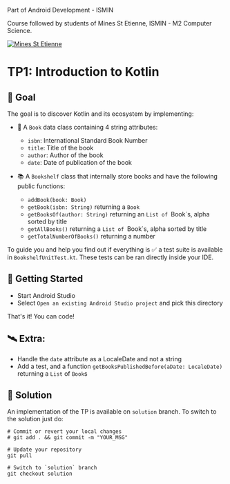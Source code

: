 Part of Android Development - ISMIN

Course followed by students of Mines St Etienne, ISMIN - M2 Computer Science.

[![Mines St Etienne](./logo.png)](https://www.mines-stetienne.fr/)

# TP1: Introduction to Kotlin

## 📝 Goal

The goal is to discover Kotlin and its ecosystem by implementing:

- 📙 A `Book` data class containing 4 string attributes:
  - `isbn`: International Standard Book Number
  - `title`: Title of the book
  - `author`: Author of the book
  - `date`: Date of publication of the book

- 📚 A `Bookshelf` class that internally store books and have the following public functions:
  - `addBook(book: Book)`
  - `getBook(isbn: String)` returning a `Book`
  - `getBooksOf(author: String)` returning an `List of `Book`s, alpha sorted by title
  - `getAllBooks()` returning a `List of `Book`s, alpha sorted by title
  - `getTotalNumberOfBooks()` returning a number

To guide you and help you find out if everything is ✅ a test suite is available in `BookshelfUnitTest.kt`.
These tests can be ran directly inside your IDE.

## 🚀 Getting Started

 - Start Android Studio
 - Select `Open an existing Android Studio project` and pick this directory

That's it! You can code!

## 🛰 Extra:

- Handle the `date` attribute as a LocaleDate and not a string
- Add a test, and a function `getBooksPublishedBefore(aDate: LocaleDate)` returning a `List` of `Book`s

## 🔑 Solution

An implementation of the TP is available on `solution` branch. To switch to the solution just do:

```
# Commit or revert your local changes
# git add . && git commit -m "YOUR_MSG" 

# Update your repository
git pull

# Switch to `solution` branch
git checkout solution
```